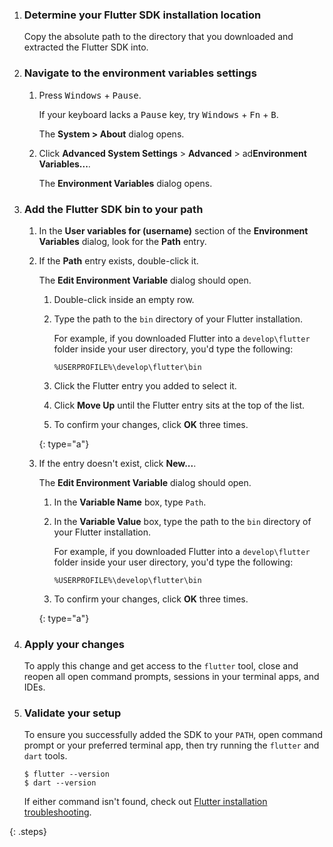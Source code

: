 
 1. <h3>Determine your Flutter SDK installation location</h3>

    Copy the absolute path to the directory that you
    downloaded and extracted the Flutter SDK into.

 1. <h3>Navigate to the environment variables settings</h3>

    1. Press <kbd>Windows</kbd> + <kbd>Pause</kbd>.

       If your keyboard lacks a <kbd>Pause</kbd> key,
       try <kbd>Windows</kbd> + <kbd>Fn</kbd> + <kbd>B</kbd>.

       The **System > About** dialog opens.

    1. Click **Advanced System Settings**
       <span aria-label="and then">></span> **Advanced**
       <span aria-label="and then">></span> ad**Environment Variables...**.

       The **Environment Variables** dialog opens.

 1. <h3>Add the Flutter SDK bin to your path</h3>

    1. In the **User variables for (username)** section
       of the **Environment Variables** dialog,
       look for the **Path** entry.

    1. If the **Path** entry exists, double-click it.

       The **Edit Environment Variable** dialog should open.

       1. Double-click inside an empty row.

       1. Type the path to the `bin` directory of your Flutter installation.

          For example, if you downloaded Flutter into a
          `develop\flutter` folder inside your user directory,
          you'd type the following:

          ```plaintext
          %USERPROFILE%\develop\flutter\bin
          ```

       1. Click the Flutter entry you added to select it.

       1. Click **Move Up** until the Flutter entry sits at the top of the list.

       1. To confirm your changes, click **OK** three times.

       {: type="a"}

    1. If the entry doesn't exist, click **New...**.

       The **Edit Environment Variable** dialog should open.

       1. In the **Variable Name** box, type `Path`.

       1. In the **Variable Value** box,
          type the path to the `bin` directory of your Flutter installation.

          For example, if you downloaded Flutter into a
          `develop\flutter` folder inside your user directory,
          you'd type the following:

          ```plaintext
          %USERPROFILE%\develop\flutter\bin
          ```

       1. To confirm your changes, click **OK** three times.

       {: type="a"}

 1. <h3>Apply your changes</h3>

    To apply this change and get access to the `flutter` tool,
    close and reopen all open command prompts,
    sessions in your terminal apps, and IDEs.

 1. <h3>Validate your setup</h3>

    To ensure you successfully added the SDK to your `PATH`,
    open command prompt or your preferred terminal app,
    then try running the `flutter` and `dart` tools.

    ```console
    $ flutter --version
    $ dart --version
    ```

    If either command isn't found,
    check out [Flutter installation troubleshooting][troubleshoot].

{: .steps}

[troubleshoot]: /install/troubleshoot
